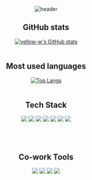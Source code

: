 
<div align="center">

<!--
**yellow-w/yellow-w** is a ✨ _special_ ✨ repository because its `README.md` (this file) appears on your GitHub profile.

Here are some ideas to get you started:

- 🔭 I’m currently working on ...
- 🌱 I’m currently learning ...
- 👯 I’m looking to collaborate on ...
- 🤔 I’m looking for help with ...
- 💬 Ask me about ...
- 📫 How to reach me: ...
- 😄 Pronouns: ...
- ⚡ Fun fact: ...
-->


![header](https://capsule-render.vercel.app/api?type=Waving&color=auto&height=300&section=header&text=Good%20day!&fontSize=90)

## GitHub stats
[![yellow-w's GitHub stats](https://github-readme-stats.vercel.app/api?username=yellow-w&count_private=true&hide=stars&show_icons=true&theme=nightowl)](https://github.com/anuraghazra/github-readme-stats)
<br><br>
  
## Most used languages
[![Top Langs](https://github-readme-stats.vercel.app/api/top-langs/?username=yellow-w&layout=compact)](https://github.com/anuraghazra/github-readme-stats)
<br><br>


 
## Tech Stack
  <img src="https://img.shields.io/badge/TypeScript-3178C6?style=flat-square&logo=TypeScript&logoColor=white"/>
<img src ="https://img.shields.io/badge/-NestJS-red?style=flat-square&logo=NestJS&logoColor=white"
  <img src="https://img.shields.io/badge/Express-000000?style=flat-square&logo=Express&logoColor=white"/>
  <img src="https://img.shields.io/badge/nodeJS-339933?style=flat-square&logo=Node.js&logoColor=white"/>
<img src="https://img.shields.io/badge/MySQL-4479A1?style=flat-square&logo=MySQL&logoColor=white"/>
  <img src ="https://img.shields.io/badge/-PostgreSQL-lightgrey?style=flat-square&logo=PostgreSQL&logoColor=white""/>
<img src="https://img.shields.io/badge/sequelize-52B0E7?style=flat-square&logo=sequelize&logoColor=white"/>
<img src="https://img.shields.io/badge/-TypeORM-orange?style=flat-square&logo=TypeORM&logoColor=white"
<img src="https://img.shields.io/badge/Solidity-363636?style=flat-square&logo=Solidity&logoColor=white"/>
<br><br>
<br><br>

## Co-work Tools
<img src="https://img.shields.io/badge/GitHub-181717?style=flat-square&logo=GitHub&logoColor=white"/>
<img src="https://img.shields.io/badge/Git-F05032?style=flat-square&logo=Git&logoColor=white"/>
<img src="https://img.shields.io/badge/Notion-000000?style=flat-square&logo=Notion&logoColor=white"/>
<img src="https://img.shields.io/badge/Swagger-85EA2D?style=flat-square&logo=Swagger&logoColor=white"/>
<br><br>


</div>

